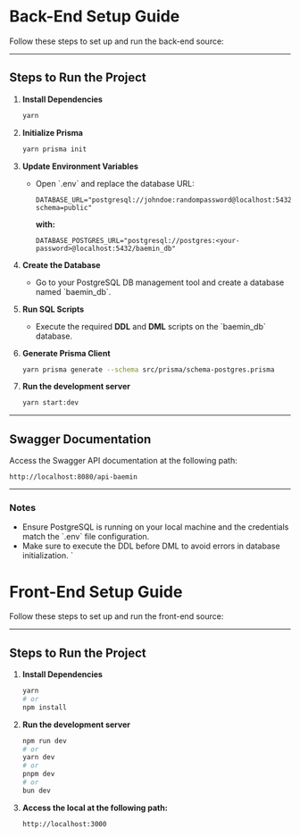 # Back-End Setup Guide

Follow these steps to set up and run the back-end source:

---

## Steps to Run the Project

1. **Install Dependencies**
   ```bash
   yarn
   ```

2. **Initialize Prisma**
   ```bash
   yarn prisma init
   ```

3. **Update Environment Variables**
   - Open \`.env\` and replace the database URL:
     ```env
     DATABASE_URL="postgresql://johndoe:randompassword@localhost:5432/mydb?schema=public"
     ```
     **with:**
     ```env
     DATABASE_POSTGRES_URL="postgresql://postgres:<your-password>@localhost:5432/baemin_db"
     ```

4. **Create the Database**
   - Go to your PostgreSQL DB management tool and create a database named \`baemin_db\`.

5. **Run SQL Scripts**
   - Execute the required **DDL** and **DML** scripts on the \`baemin_db\` database.

6. **Generate Prisma Client**
   ```bash
   yarn prisma generate --schema src/prisma/schema-postgres.prisma
   ```

7. **Run the development server**
    ```bash
   yarn start:dev
   ```
---

## Swagger Documentation

Access the Swagger API documentation at the following path:

```
http://localhost:8080/api-baemin
```

---

### Notes

- Ensure PostgreSQL is running on your local machine and the credentials match the \`.env\` file configuration.
- Make sure to execute the DDL before DML to avoid errors in database initialization.
`



# Front-End Setup Guide

Follow these steps to set up and run the front-end source:

---

## Steps to Run the Project

1. **Install Dependencies**
   ```bash
   yarn
   # or
   npm install
   ```

2. **Run the development server**
    ```bash
    npm run dev
    # or
    yarn dev
    # or
    pnpm dev
    # or
    bun dev
    ```

3. **Access the local at the following path:**
    ```bash
   http://localhost:3000
   ```